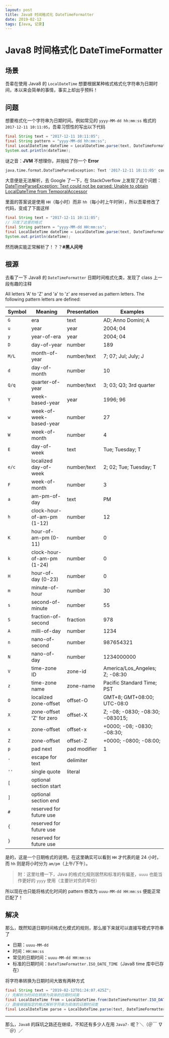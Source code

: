 ```yaml
---
layout: post
title: Java8 时间格式化 DateTimeFormatter
date: 2019-02-12
tags: [Java, 记录]
---
```


# Java8 时间格式化 DateTimeFormatter

## 场景

吾辈在使用 Java8 的 `LocalDateTime` 想要根据某种格式格式化字符串为日期时间，本以来会简单的事情，事实上却出乎预料！

## 问题

想要格式化一个字符串为日期时间。例如常见的 `yyyy-MM-dd hh:mm:ss` 格式的 `2017-12-11 10:11:05`，吾辈习惯性的写出以下代码

```java
final String text = "2017-12-11 10:11:05";
final String pattern = "yyyy-MM-dd hh:mm:ss";
final LocalDateTime dateTime = LocalDateTime.parse(text, DateTimeFormatter.ofPattern(pattern));
System.out.println(dateTime);
```

谜之音：**JVM** 不想理你，并抛给了你一个 **Error**

```sh
java.time.format.DateTimeParseException: Text '2017-12-11 10:11:05' could not be parsed: Unable to obtain LocalDateTime from TemporalAccessor: {MinuteOfHour=11, MilliOfSecond=0, MicroOfSecond=0, SecondOfMinute=5, HourOfAmPm=10, NanoOfSecond=0},ISO resolved to 2017-12-11 of type java.time.format.Parsed
```

大意便是无法解析，去 Google 了一下，在 StackOverflow 上发现了这个问题：[DateTimeParseException: Text could not be parsed: Unable to obtain LocalDateTime from TemporalAccessor
](https://stackoverflow.com/questions/43732751/)

里面的答案说是使用 `HH`（每小时）而非 `hh`（每小时上午时钟），所以吾辈修改了代码，变成了下面这样

```java
final String text = "2017-12-11 10:11:05";
// 只改了这里的格式
final String pattern = "yyyy-MM-dd HH:mm:ss";
final LocalDateTime dateTime = LocalDateTime.parse(text, DateTimeFormatter.ofPattern(pattern));
System.out.println(dateTime);
```

然而确实能正常解析了！？？**#黑人问号**

## 根源

去看了一下 Java8 的 `DateTimeFormatter` 日期时间格式化类，发现了 class 上一段有趣的注释

All letters 'A' to 'Z' and 'a' to 'z' are reserved as pattern letters. The
following pattern letters are defined:

| Symbol | Meaning                    | Presentation | Examples                        |
| ------ | -------------------------- | ------------ | ------------------------------- |
| `G`    | era                        | text         | AD; Anno Domini; A              |
| `u`    | year                       | year         | 2004; 04                        |
| `y`    | year-of-era                | year         | 2004; 04                        |
| `D`    | day-of-year                | number       | 189                             |
| `M/L`  | month-of-year              | number/text  | 7; 07; Jul; July; J             |
| `d`    | day-of-month               | number       | 10                              |
| `Q/q`  | quarter-of-year            | number/text  | 3; 03; Q3; 3rd quarter          |
| `Y`    | week-based-year            | year         | 1996; 96                        |
| `w`    | week-of-week-based-year    | number       | 27                              |
| `W`    | week-of-month              | number       | 4                               |
| `E`    | day-of-week                | text         | Tue; Tuesday; T                 |
| `e/c`  | localized day-of-week      | number/text  | 2; 02; Tue; Tuesday; T          |
| `F`    | week-of-month              | number       | 3                               |
| `a`    | am-pm-of-day               | text         | PM                              |
| `h`    | clock-hour-of-am-pm (1-12) | number       | 12                              |
| `K`    | hour-of-am-pm (0-11)       | number       | 0                               |
| `k`    | clock-hour-of-am-pm (1-24) | number       | 0                               |
| `H`    | hour-of-day (0-23)         | number       | 0                               |
| `m`    | minute-of-hour             | number       | 30                              |
| `s`    | second-of-minute           | number       | 55                              |
| `S`    | fraction-of-second         | fraction     | 978                             |
| `A`    | milli-of-day               | number       | 1234                            |
| `n`    | nano-of-second             | number       | 987654321                       |
| `N`    | nano-of-day                | number       | 1234000000                      |
| `V`    | time-zone ID               | zone-id      | America/Los_Angeles; Z; -08:30  |
| `z`    | time-zone name             | zone-name    | Pacific Standard Time; PST      |
| `O`    | localized zone-offset      | offset-O     | GMT+8; GMT+08:00; UTC-08:0      | 0; |
| `X`    | zone-offset 'Z' for zero   | offset-X     | Z; -08; -0830; -08:30; -083015; | -08:30:15; |
| `x`    | zone-offset                | offset-x     | +0000; -08; -0830; -08:30;      | -083015; -08:30:15; |
| `Z`    | zone-offset                | offset-Z     | +0000; -0800; -08:00;           |
| `p`    | pad next                   | pad modifier | 1                               |
| `'`    | escape for text            | delimiter    |
| `''`   | single quote               | literal      |
| `[`    | optional section start     |
| `]`    | optional section end       |
| `#`    | reserved for future use    |
| `{`    | reserved for future use    |
| `}`    | reserved for future use    |

是的，这是一个日期格式的说明，在这里确实可以看到 `HH` 才代表的是 24 小时，而 `hh` 则是将小时分为 `am/pm`（上午/下午）。

> 附：这里吐槽一下，Java 的格式化规则居然和标准的有偏差，`uuuu` 也能当作更好的 `yyyy` 使用（主要针对负的年份）

所以现在也只能将格式化时间的 pattern 修改为 `uuuu-MM-dd HH:mm:ss` 便能正常匹配了！

## 解决

那么，既然知道日期时间格式化模式的规则，那么接下来就可以直接写模式字符串了

- 日期：`uuuu-MM-dd`
- 时间：`HH:mm:ss`
- 常见的日期时间：`uuuu-MM-dd HH:mm:ss`
- 标准的日期时间：`DateTimeFormatter.ISO_DATE_TIME`（Java8 time 库中已存在）

将字符串转换为日期时间大致有两种方式

```java
final String text = "2019-02-12T01:24:07.425Z";
// 先解析为时间在转换为具体的日期时间类
final LocalDateTime from = LocalDateTime.from(DateTimeFormatter.ISO_DATE_TIME.parse(text));
// 直接根据指定的格式解析字符串为具体的日期时间类
final LocalDateTime parse = LocalDateTime.parse(text, DateTimeFormatter.ISO_DATE_TIME);
```

---

那么，`Java8` 的踩坑之路还在继续，不知还有多少人在用 `Java7-` 呢？＼（＠￣ ∇ ￣＠）／
